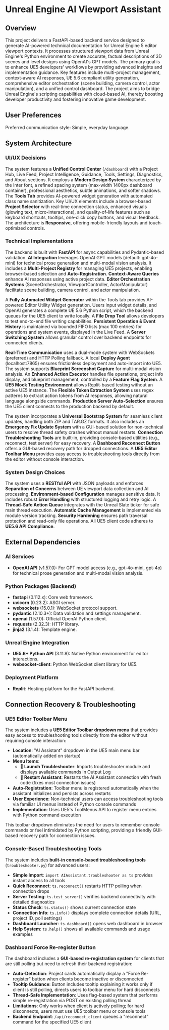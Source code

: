 # Unreal Engine AI Viewport Assistant

## Overview
This project delivers a FastAPI-based backend service designed to generate AI-powered technical documentation for Unreal Engine 5 editor viewport contexts. It processes structured viewport data from Unreal Engine's Python environment to create accurate, factual descriptions of 3D scenes and level designs using OpenAI's GPT models. The primary goal is to enhance UE5 developers' workflows by providing advanced insights and implementation guidance. Key features include multi-project management, context-aware AI responses, UE 5.6 compliant utility generation, comprehensive editor orchestration (scene building, camera control, actor manipulation), and a unified control dashboard. The project aims to bridge Unreal Engine's scripting capabilities with cloud-based AI, thereby boosting developer productivity and fostering innovative game development.

## User Preferences
Preferred communication style: Simple, everyday language.

## System Architecture

### UI/UX Decisions
The system features a **Unified Control Center** (`/dashboard`) with a Project Hub, Live Feed, Project Intelligence, Guidance, Tools, Settings, Diagnostics, and About sections. It employs a **Modern Design System** characterized by the Inter font, a refined spacing system (max-width 1400px dashboard container), professional aesthetics, subtle animations, and softer shadows. The **Tools Tab** provides AI-powered widget generation with automated class name sanitization. Key UI/UX elements include a browser-based **Project Selector** with real-time connection status, enhanced visuals (glowing text, micro-interactions), and quality-of-life features such as keyboard shortcuts, tooltips, one-click copy buttons, and visual feedback. The architecture is **Responsive**, offering mobile-friendly layouts and touch-optimized controls.

### Technical Implementations
The backend is built with **FastAPI** for async capabilities and Pydantic-based validation. **AI Integration** leverages OpenAI GPT models (default: gpt-4o-mini) for technical prose generation and multi-modal vision analysis. It includes a **Multi-Project Registry** for managing UE5 projects, enabling browser-based selection and **Auto-Registration**. **Context-Aware Queries** enhance AI responses using active project data. **Editor Orchestration Systems** (SceneOrchestrator, ViewportController, ActorManipulator) facilitate scene building, camera control, and actor manipulation.

A **Fully Automated Widget Generator** within the Tools tab provides AI-powered Editor Utility Widget generation. Users input widget details, and OpenAI generates a complete UE 5.6 Python script, which the backend queues for the UE5 client to write locally. A **File Drop Tool** allows developers to test end-to-end file writing capabilities. **Persistent Operation & Event History** is maintained via bounded FIFO lists (max 100 entries) for operations and system events, displayed in the Live Feed. A **Server Switching System** allows granular control over backend endpoints for connected clients.

**Real-Time Communication** uses a dual-mode system with WebSockets (preferred) and HTTP Polling fallback. A local **Deploy Agent** (localhost:7865) ensures frictionless deployment and auto-import into UE5. The system supports **Blueprint Screenshot Capture** for multi-modal vision analysis. An **Enhanced Action Executor** handles file operations, project info display, and blueprint management, controlled by a **Feature Flag System**. A **UE5 Mock Testing Environment** allows Replit-based testing without an active UE5 instance. The **Flexible Token Extraction System** uses regex patterns to extract action tokens from AI responses, allowing natural language alongside commands. **Production Server Auto-Selection** ensures the UE5 client connects to the production backend by default.

The system incorporates a **Universal Bootstrap System** for seamless client updates, handling both ZIP and TAR.GZ formats. It also includes an **Emergency Fix Update System** with a GUI-based solution for non-technical users to resolve thread safety crashes without manual restarts. **Connection Troubleshooting Tools** are built-in, providing console-based utilities (e.g., reconnect, test server) for easy recovery. A **Dashboard Reconnect Button** offers a GUI-based recovery path for dropped connections. A **UE5 Editor Toolbar Menu** provides easy access to troubleshooting tools directly from the editor without console interaction.

### System Design Choices
The system uses a **RESTful API** with JSON payloads and enforces **Separation of Concerns** between UE viewport data collection and AI processing. **Environment-based Configuration** manages sensitive data. It includes robust **Error Handling** with structured logging and retry logic. A **Thread-Safe Action Queue** integrates with the Unreal Slate ticker for safe main thread execution. **Automatic Cache Management** is implemented via module version tracking. **Security Hardening** ensures path traversal protection and read-only file operations. All UE5 client code adheres to **UE5.6 API Compliance**.

## External Dependencies

### AI Services
- **OpenAI API** (v1.57.0): For GPT model access (e.g., gpt-4o-mini, gpt-4o) for technical prose generation and multi-modal vision analysis.

### Python Packages (Backend)
- **fastapi** (0.112.x): Core web framework.
- **uvicorn** (0.23.2): ASGI server.
- **websockets** (15.0.1): WebSocket protocol support.
- **pydantic** (2.10.3+): Data validation and settings management.
- **openai** (1.57.0): Official OpenAI Python client.
- **requests** (2.32.3): HTTP library.
- **jinja2** (3.1.4): Template engine.

### Unreal Engine Integration
- **UE5.6+ Python API** (3.11.8): Native Python environment for editor interactions.
- **websocket-client**: Python WebSocket client library for UE5.

### Deployment Platform
- **Replit**: Hosting platform for the FastAPI backend.

## Connection Recovery & Troubleshooting

### UE5 Editor Toolbar Menu
The system includes a **UE5 Editor Toolbar dropdown menu** that provides easy access to troubleshooting tools directly from the editor without requiring console interaction:
- **Location**: "AI Assistant" dropdown in the UE5 main menu bar (automatically added on startup)
- **Menu Items**:
  - **🔧 Launch Troubleshooter**: Imports troubleshooter module and displays available commands in Output Log
  - **🔄 Restart Assistant**: Restarts the AI Assistant connection with fresh code (fixes most connection issues)
- **Auto-Registration**: Toolbar menu is registered automatically when the assistant initializes and persists across restarts
- **User Experience**: Non-technical users can access troubleshooting tools via familiar UI menus instead of Python console commands
- **Implementation**: Uses UE5's ToolMenus API to register menu entries with Python command execution

This toolbar dropdown eliminates the need for users to remember console commands or feel intimidated by Python scripting, providing a friendly GUI-based recovery path for connection issues.

### Console-Based Troubleshooting Tools
The system includes **built-in console-based troubleshooting tools** (`troubleshooter.py`) for advanced users:
- **Simple Import**: `import AIAssistant.troubleshooter as ts` provides instant access to all tools
- **Quick Reconnect**: `ts.reconnect()` restarts HTTP polling when connection drops
- **Server Testing**: `ts.test_server()` verifies backend connectivity with detailed diagnostics
- **Status Check**: `ts.status()` shows current connection state
- **Connection Info**: `ts.info()` displays complete connection details (URL, project ID, poll settings)
- **Dashboard Launcher**: `ts.dashboard()` opens web dashboard in browser
- **Help System**: `ts.help()` shows all available commands and usage examples

### Dashboard Force Re-register Button
The dashboard includes a **GUI-based re-registration system** for clients that are still polling but need to refresh their backend registration:
- **Auto-Detection**: Project cards automatically display a "Force Re-register" button when clients become inactive or disconnected
- **Tooltip Guidance**: Button includes tooltip explaining it works only if client is still polling, directs users to toolbar menu for hard disconnects
- **Thread-Safe Implementation**: Uses flag-based system that performs simple re-registration via POST on existing polling thread
- **Limitations**: Only works when client is actively polling; for hard disconnects, users must use UE5 toolbar menu or console tools
- **Backend Endpoint**: `/api/reconnect_client` queues a "reconnect" command for the specified UE5 client